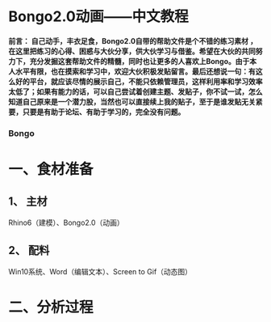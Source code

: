 <div data-theme-toc="true"> </div>

# Bongo2.0动画——中文教程

#### 前言： 自己动手，丰衣足食，Bongo2.0自带的帮助文件是个不错的练习素材 ，在这里把练习的心得、困惑与大伙分享，供大伙学习与借鉴。希望在大伙的共同努力下，充分发掘这套帮助文件的精髓，同时也让更多的人喜欢上Bongo。由于本人水平有限，也在摸索和学习中，欢迎大伙积极发贴留言。最后还想说一句：有这么好的平台，就应该尽情的展示自己，不能只依赖管理员，这样利用率和学习效率太低了；如果有能力的话，可以自己尝试着创建主题、发贴子，你不试一试，怎么知道自己原来是一个潜力股，当然也可以直接续上我的贴子，至于是谁发贴无关紧要，只要是有助于论坛、有助于学习的，完全没有问题。

### Bongo

# 一、食材准备
## 1、  主材
Rhino6（建模）、Bongo2.0（动画）

## 2、 配料
 Win10系统、Word（编辑文本）、Screen to Gif（动态图）

# 二、分析过程
 
